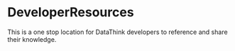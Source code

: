 # DeveloperResources
This is a one stop location for DataThink developers to reference and share their knowledge. 
